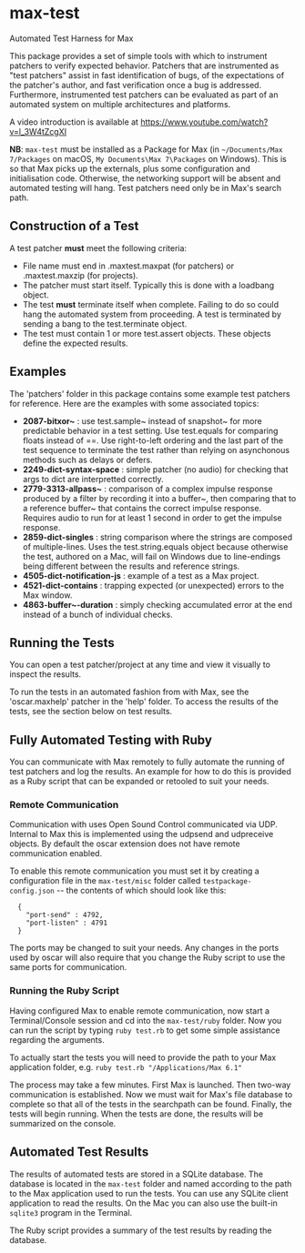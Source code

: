 # max-test
Automated Test Harness for Max

This package provides a set of simple tools with which to instrument patchers to verify expected behavior. Patchers that are instrumented as "test patchers" assist in fast identification of bugs, of the expectations of the patcher's author, and fast verification once a bug is addressed. Furthermore, instrumented test patchers can be evaluated as part of an automated system on multiple architectures and platforms.

A video introduction is available at https://www.youtube.com/watch?v=l_3W4tZcgXI

**NB**: `max-test` must be installed as a Package for Max (in `~/Documents/Max 7/Packages` on macOS, `My Documents\Max 7\Packages` on Windows). This is so that Max picks up the externals, plus some configuration and initialisation code. Otherwise, the networking support will be absent and automated testing will hang. Test patchers need only be in Max's search path.

## Construction of a Test

A test patcher **must** meet the following criteria:

* File name must end in .maxtest.maxpat (for patchers) or .maxtest.maxzip (for projects).
* The patcher must start itself. Typically this is done with a loadbang object.
* The test **must** terminate itself when complete. Failing to do so could hang the automated system from proceeding. A test is terminated by sending a bang to the test.terminate object.
* The test must contain 1 or more test.assert objects. These objects define the expected results.


## Examples

The 'patchers' folder in this package contains some example test patchers for reference. Here are the examples with some associated topics:

* **2087-bitxor~** : use test.sample~ instead of snapshot~ for more predictable behavior in a test setting. Use test.equals for comparing floats instead of ==. Use right-to-left ordering and the last part of the test sequence to terminate the test rather than relying on asynchonous methods such as delays or defers.
* **2249-dict-syntax-space** : simple patcher (no audio) for checking that args to dict are interpretted correctly.
* **2779-3313-allpass~** : comparison of a complex impulse response produced by a filter by recording it into a buffer~, then comparing that to a reference buffer~ that contains the correct impulse response. Requires audio to run for at least 1 second in order to get the impulse response.
* **2859-dict-singles** : string comparison where the strings are composed of multiple-lines. Uses the test.string.equals object because otherwise the test, authored on a Mac, will fail on Windows due to line-endings being different between the results and reference strings.
* **4505-dict-notification-js** : example of a test as a Max project.
* **4521-dict-contains** : trapping expected (or unexpected) errors to the Max window.
* **4863-buffer~-duration** : simply checking accumulated error at the end instead of a bunch of individual checks.


## Running the Tests

You can open a test patcher/project at any time and view it visually to inspect the results.

To run the tests in an automated fashion from with Max, see the 'oscar.maxhelp' patcher in the 'help' folder. To access the results of the tests, see the section below on test results.


## Fully Automated Testing with Ruby

You can communicate with Max remotely to fully automate the running of test patchers and log the results. An example for how to do this is provided as a Ruby script that can be expanded or retooled to suit your needs.

### Remote Communication

Communication with uses Open Sound Control communicated via UDP. Internal to Max this is implemented using the udpsend and udpreceive objects. By default the oscar extension does not have remote communication enabled.

To enable this remote communication you must set it by creating a configuration file in the `max-test/misc` folder called `testpackage-config.json` -- the contents of which should look like this:

      {
        "port-send" : 4792,
        "port-listen" : 4791
      }
	
The ports may be changed to suit your needs. Any changes in the ports used by oscar will also require that you change the Ruby script to use the same ports for communication.

### Running the Ruby Script

Having configured Max to enable remote communication, now start a Terminal/Console session and cd into the `max-test/ruby` folder. Now you can run the script by typing `ruby test.rb` to get some simple assistance regarding the arguments.

To actually start the tests you will need to provide the path to your Max application folder, e.g.
`ruby test.rb "/Applications/Max 6.1"`

The process may take a few minutes. First Max is launched. Then two-way communication is established. Now we must wait for Max's file database to complete so that all of the tests in the searchpath can be found. Finally, the tests will begin running. When the tests are done, the results will be summarized on the console.


## Automated Test Results

The results of automated tests are stored in a SQLite database. The database is located in the `max-test` folder and named according to the path to the Max application used to run the tests. You can use any SQLite client application to read the results. On the Mac you can also use the built-in `sqlite3` program in the Terminal.

The Ruby script provides a summary of the test results by reading the database.
